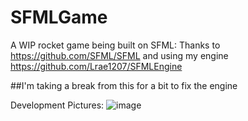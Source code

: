 # SFMLGame
A WIP rocket game being built on SFML: Thanks to https://github.com/SFML/SFML and using my engine https://github.com/Lrae1207/SFMLEngine

##I'm taking a break from this for a bit to fix the engine

Development Pictures:
![image](https://github.com/Lrae1207/SFMLGame/assets/109258251/96698b62-f14b-40f6-9162-e982bcd8200b)
